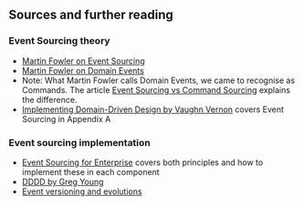 ## Sources and further reading

### Event Sourcing theory

- [Martin Fowler on Event Sourcing](http://www.martinfowler.com/eaaDev/EventSourcing.html)
- [Martin Fowler on Domain Events](http://www.martinfowler.com/eaaDev/DomainEvent.html)
- Note: What Martin Fowler calls Domain Events, we came to recognise as Commands. The article [Event Sourcing vs Command Sourcing](http://thinkbeforecoding.com/post/2013/07/28/Event-Sourcing-vs-Command-Sourcing) explains the difference.
- [Implementing Domain-Driven Design by Vaughn Vernon](https://vaughnvernon.co/?page_id=168) covers Event Sourcing in Appendix A

### Event sourcing implementation

- [Event Sourcing for Enterprise](https://www.youtube.com/watch?v=kyu8RY5NO3w) covers both principles and how to implement these in each component
- [DDDD by Greg Young](http://abdullin.com/storage/uploads/2010/04/2010-04-16_DDDD_Drafts_by_Greg_Young.pdf)
- [Event versioning and evolutions](http://bliki.abdullin.com/event-sourcing/versioning)


